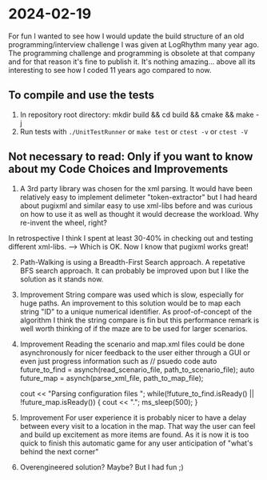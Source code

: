 # 2024-02-19
For fun I wanted to see how I would update the build structure of an old programming/interview challenge I was given at LogRhythm many 
year ago. The programming challenge and programming is obsolete at that company and for that reason it's fine to publish it. It's nothing amazing... above all its interesting to see how I coded 11 years ago compared to now. 



To compile and use the tests
--------------------------------
1. In repository root directory: mkdir build && cd build && cmake && make -j
2. Run tests with `./UnitTestRunner` or `make test` or `ctest -v` or `ctest -V`

Not necessary to read: Only if you want to know about my 
Code Choices and Improvements
----------------------------------------------------------
1) A 3rd party library was chosen for the xml parsing. It would have been relatively easy to implement delimeter "token-extractor" but I had heard about pugixml and similar easy to use xml-libs before and was curious on how to use it as well as thought it would decrease the workload. Why re-invent the wheel, right?

In retrospective I think I spent at least 30-40% in checking out and testing different xml-libs. 
--> Which is OK. Now I know that pugixml works great!



2) Path-Walking is using a Breadth-First Search approach. A repetative BFS search approach. It can probably be improved upon but I like the solution as it stands now.


3) Improvement
String compare was used which is slow, especially for huge paths. An improvement to this solution would be to map each string "ID" to a unique numerical identifier. As proof-of-concept of the algorithm I think the string compare is fin but this performance remark is well worth thinking of if the maze are to be used for larger scenarios.

4) Improvement
Reading the scenario and map.xml files could be done asynchronously for nicer feedback to the user either through a GUI or even just progress information such as 
// psuedo code
    auto future_to_find = asynch(read_scenario_file, path_to_scenario_file);
    auto future_map = asynch(parse_xml_file, path_to_map_file);

    cout  << "Parsing configuration files ";
   while(!future_to_find.isReady() || !future_map.isReady()) {
      cout << ".";
      ms_sleep(500);
  }

5) Improvement
For user experience it is probably nicer to have a delay between every visit to a location in the map. That way the user can feel and build up excitement as more items are found. As it is now it is too quick to finish this automatic game for any user anticipation of "what's behind the next corner"

6) Overengineered solution?
Maybe? But I had fun ;)




